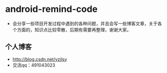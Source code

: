 # android-remind-code
* 会分享一些项目开发过程中遇到的各种问题，并且会写一些博客文章，关于各个方面的，知识点比较零散，后期有需要再整理，谢谢大家。

## 个人博客
* http://blog.csdn.net/yzjlsy
* 交流qq：491043023
